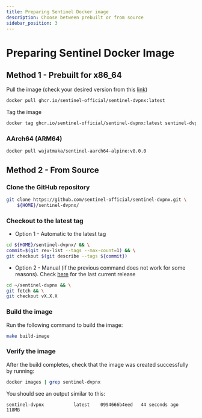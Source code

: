 ```yaml
---
title: Preparing Sentinel Docker image
description: Choose between prebuilt or from source
sidebar_position: 3
---
```


# Preparing Sentinel Docker Image

## Method 1 - Prebuilt for x86_64

Pull the image (check your desired version from this [link](https://github.com/sentinel-official/sentinel-dvpnx/pkgs/container/sentinel-dvpnx))

```bash
docker pull ghcr.io/sentinel-official/sentinel-dvpnx:latest
```

Tag the image

```bash
docker tag ghcr.io/sentinel-official/sentinel-dvpnx:latest sentinel-dvpn-node
```
<!--
### ARM7

```bash
docker pull wajatmaka/sentinel-arm7-debian:v0.7.1
```
-->

### AArch64 (ARM64)

```bash
docker pull wajatmaka/sentinel-aarch64-alpine:v8.0.0
```

## Method 2 - From Source

### Clone the GitHub repository

```bash
git clone https://github.com/sentinel-official/sentinel-dvpnx.git \
    ${HOME}/sentinel-dvpnx/
```

### Checkout to the latest tag

- Option 1 - Automatic to the latest tag

```bash
cd ${HOME}/sentinel-dvpnx/ && \
commit=$(git rev-list --tags --max-count=1) && \
git checkout $(git describe --tags ${commit})
```

- Option 2 - Manual (if the previous command does not work for some reasons). Check [here](https://github.com/sentinel-official/sentinel-dvpnx/releases) for the last current release

```bash
cd ~/sentinel-dvpnx && \
git fetch && \
git checkout vX.X.X
```

### Build the image

Run the following command to build the image:

```bash
make build-image
```

### Verify the image

After the build completes, check that the image was created successfully by running:

```bash
docker images | grep sentinel-dvpnx
```

You should see an output similar to this:

```text
sentinel-dvpnx           latest    0994666b4eed   44 seconds ago   118MB
```